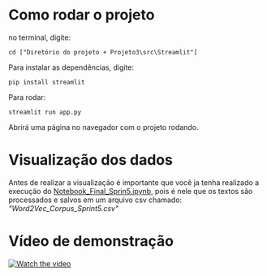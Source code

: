 # Como rodar o projeto
no terminal, digite:
```
cd ["Diretório do projeto + Projeto3\src\Streamlit"]
```

Para instalar as dependências, digite:
```
pip install streamlit
```
Para rodar:
```
streamlit run app.py
```

Abrirá uma página no navegador com o projeto rodando.

# Visualização dos dados

Antes de realizar a visualização é importante que você ja tenha realizado a execução do <a href='https://github.com/2023M6T4-Inteli/Projeto3/blob/main/src/Notebook/Word2Vec/Desenvolvimento_Sprint5.ipynb'>Notebook_Final_Sprin5.ipynb</a>, pois é nele que os textos são processados e salvos em um arquivo csv chamado: 
_"Word2Vec_Corpus_Sprint5.csv"_

# Vídeo de demonstração
[![Watch the video](https://i.imgur.com/lLrThlN.jpeg)](https://youtu.be/wnLSUf9GFF0
)



